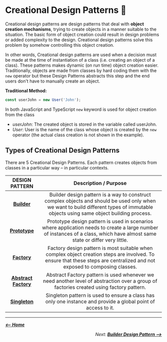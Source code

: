 # Creational Design Patterns :baby:

Creational design patterns are design patterns that deal with **object creation mechanisms**, trying to create objects in a manner suitable to the situation. The basic form of object creation could result in design problems or added complexity to the design. Creational design patterns solve this problem by somehow controlling this object creation.

In other words, Creational design patterns are used when a decision must be made at the time of instantiation of a class (i.e. creating an object of a class). These patterns makes dynamic (on run time) object creation easier.  
Traditionally, objects are made from classes by hard coding them with the `new` operator but these Design Patterns abstracts this step and the end users don't have to manually create an object.

**Traditional Method:**

```js
const userJohn = new User('John');
```

In both JavaScript and TypeScript `new` keyword is used for object creation from the class

- *userJohn*: The created object is stored in the variable called userJohn.
- *User*: User is the name of the class whose object is created by the `new` operator (the actual class creation is not shown in the example).

## Types of Creational Design Patterns

There are 5 Creational Design Patterns. Each pattern creates objects from classes in a particular way – in particular contexts.

| **DESIGN PATTERN**    | **Description / Purpose** |
|:---------------------:|:-------------------------:|
|<a href="/Creational Design Patterns/Builder/README.md">**Builder**</a>            |Builder design pattern is a way to construct complex objects and should be used only when we want to build different types of immutable objects using same object building process.|
|<a href="/Creational Design Patterns/Prototype/README.md">**Prototype**</a>          |Prototype design pattern is used in scenarios where application needs to create a large number of instances of a class, which have almost same state or differ very little.|
|<a href="/Creational Design Patterns/Factory/README.md">**Factory**</a>            |Factory design pattern is most suitable when complex object creation steps are involved. To ensure that these steps are centralized and not exposed to composing classes.|
|<a href="/Creational Design Patterns/Abstract Factory/README.md">**Abstract Factory**</a>   |Abstract Factory pattern is used whenever we need another level of abstraction over a group of factories created using factory pattern.|
|<a href="/Creational Design Patterns/Singleton/README.md">**Singleton**</a>          |Singleton pattern is used to ensure a class has only one instance and provide a global point of access to it.|

<hr>
<div>
  <p><i><a href="/README.md"><b><-- Home</b></a></i></p>
  <p align="right"><i>Next: <a href="/Creational Design Patterns/Builder/README.md"><b>Builder Design Pattern --></b></a></i></p>
</div>
